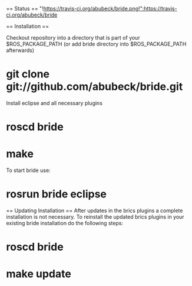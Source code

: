 == Status == 
"!https://travis-ci.org/abubeck/bride.png!":https://travis-ci.org/abubeck/bride

== Installation ==

Checkout repository into a directory that is part of your $ROS_PACKAGE_PATH (or add bride directory into $ROS_PACKAGE_PATH afterwards)
# git clone git://github.com/abubeck/bride.git

Install eclipse and all necessary plugins
# roscd bride
# make

To start bride use:
# rosrun bride eclipse

== Updating Installation ==
After updates in the brics plugins a complete installation is not necessary. 
To reinstall the updated brics plugins in your existing bride installation do the following steps:

# roscd bride
# make update
